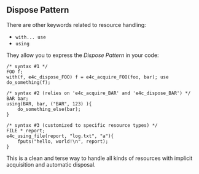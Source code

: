 
## Dispose Pattern

There are other keywords related to resource handling:

- `with... use`
- `using`

They allow you to express the *Dispose Pattern* in your code:

    /* syntax #1 */
    FOO f;
    with(f, e4c_dispose_FOO) f = e4c_acquire_FOO(foo, bar); use do_something(f);

    /* syntax #2 (relies on 'e4c_acquire_BAR' and 'e4c_dispose_BAR') */
    BAR bar;
    using(BAR, bar, ("BAR", 123) ){
        do_something_else(bar);
    }

    /* syntax #3 (customized to specific resource types) */
    FILE * report;
    e4c_using_file(report, "log.txt", "a"){
        fputs("hello, world!\n", report);
    }

This is a clean and terse way to handle all kinds of resources with implicit
acquisition and automatic disposal.

